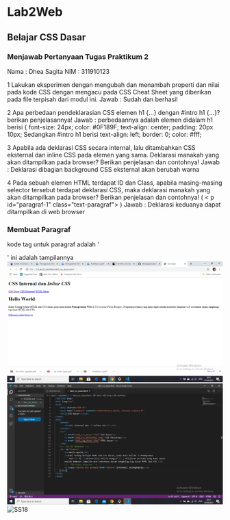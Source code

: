 # Lab2Web
## Belajar CSS Dasar
### Menjawab Pertanyaan Tugas Praktikum 2
Nama : Dhea Sagita
NIM  : 311910123

1 Lakukan eksperimen dengan mengubah dan menambah properti dan nilai pada kode CSS
dengan mengacu pada CSS Cheat Sheet yang diberikan pada file terpisah dari modul ini.
Jawab : Sudah dan berhasil

2 Apa perbedaan pendeklarasian CSS elemen h1 {...} dengan #intro h1 {...}? berikan
penjelasannya!
Jawab : perbedaannya adalah elemen didalam h1 berisi {
            font-size: 24px;
            color: #0F189F;
            text-align: center;
            padding: 20px 10px;
        Sedangkan #intro h1 berisi
            text-align: left;
            border: 0;
            color: #fff;


3 Apabila ada deklarasi CSS secara internal, lalu ditambahkan CSS eksternal dan inline CSS pada
elemen yang sama. Deklarasi manakah yang akan ditampilkan pada browser? Berikan
penjelasan dan contohnya!
Jawab : Deklarasi dibagian background CSS eksternal akan berubah warna

4 Pada sebuah elemen HTML terdapat ID dan Class, apabila masing-masing selector tersebut
terdapat deklarasi CSS, maka deklarasi manakah yang akan ditampilkan pada browser?
Berikan penjelasan dan contohnya! ( < p id="paragraf-1" class="text-paragraf"> )
Jawab : Deklarasi keduanya dapat ditampilkan di web browser 

### Membuat Paragraf
kode tag untuk paragraf adalah '<p>'
ini adalah tampilannya
![Gambar 1](Screenshoot2/SS16.png)
![Gambar 2](Screenshoot2/SS17.png)
![SS18](https://user-images.githubusercontent.com/81453793/114272262-b11cbd80-9a3f-11eb-9469-c280f8734db3.png)
